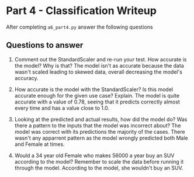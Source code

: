 # Part 4 - Classification Writeup

After completing `a6_part4.py` answer the following questions

## Questions to answer

1. Comment out the StandardScaler and re-run your test. How accurate is the model? Why is that?
    The model isn't as accurate because the data wasn't scaled leading to skewed data, overall decreasing the model's accuracy.
2. How accurate is the model with the StandardScaler? Is this model accurate enough for the given use case? Explain.
    The model is quite accurate with a value of 0.78, seeing that it predicts correctly almost every time and has a value close to 1.0.

3. Looking at the predicted and actual results, how did the model do? Was there a pattern to the inputs that the model was incorrect about?
    The model was correct with its predictions the majority of the cases. There wasn't any apparrent pattern as the model wrongly predicted both Male and Female at times.
4. Would a 34 year old Female who makes 56000 a year buy an SUV according to the model? Remember to scale the data before running it through the model.
According to the model, she wouldn't buy an SUV.

